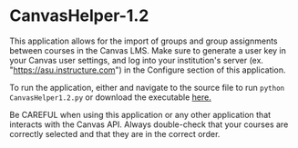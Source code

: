 # CanvasHelper-1.2

This application allows for the import of groups and group assignments between courses in the Canvas LMS. Make sure to generate a user key in your Canvas user settings, and log into your institution's server (ex. "https://asu.instructure.com") in the Configure section of this application.

To run the application, either and navigate to the source file to run `python CanvasHelper1.2.py` or download the executable [here.](https://drive.google.com/file/d/1Skt_mYbetIqPWdkoQaIjlEKyK8MenBru/view?usp=sharing "here.")

Be CAREFUL when using this application or any other application that interacts with the Canvas API. Always double-check that your courses are correctly selected and that they are in the correct order. 

